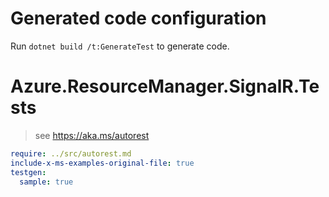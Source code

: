 # Generated code configuration

Run `dotnet build /t:GenerateTest` to generate code.

# Azure.ResourceManager.SignalR.Tests

> see https://aka.ms/autorest
``` yaml
require: ../src/autorest.md
include-x-ms-examples-original-file: true
testgen:
  sample: true
```